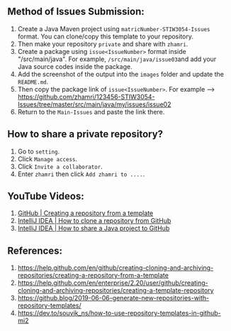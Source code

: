 ## Method of Issues Submission:

1. Create a Java Maven project using `matricNumber-STIW3054-Issues` format. You can clone/copy this template to your repository.
2. Then make your repository `private` and share with `zhamri`. 
3. Create a package using `issue<IssueNumber>` format inside "/src/main/java". For example, `/src/main/java/issue03`and add your Java source codes inside the package.  
4. Add the screenshot of the output into the `images` folder and update the `README.md`.
5. Then copy the package link of `issue<IssueNumber>`. For example --> https://github.com/zhamri/123456-STIW3054-Issues/tree/master/src/main/java/my/issues/issue02
6. Return to the `Main-Issues` and paste the link there.

## How to share a private repository?

1. Go to `setting`.
2. Click `Manage access`.
3. Click `Invite a collaborator`.
4. Enter `zhamri` then click `Add zhamri to ....`.

## YouTube Videos:
1. [GitHub | Creating a repository from a template](https://youtu.be/DKiS5qjfKho)
1. [IntelliJ IDEA | How to clone a repository from GitHub](https://youtu.be/k9n5HbhC4yg)
1. [IntelliJ IDEA | How to share a Java project to GitHub](https://youtu.be/7NJGW7C8P8c)

## References:
1. https://help.github.com/en/github/creating-cloning-and-archiving-repositories/creating-a-repository-from-a-template
1. https://help.github.com/en/enterprise/2.20/user/github/creating-cloning-and-archiving-repositories/creating-a-template-repository
1. https://github.blog/2019-06-06-generate-new-repositories-with-repository-templates/
1. https://dev.to/souvik_ns/how-to-use-repository-templates-in-github-mi2
